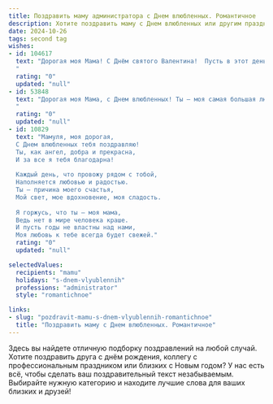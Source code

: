 ```yaml
---
title: Поздравить маму администратора с Днем влюбленных. Романтичное
description: Хотите поздравить маму с Днем влюбленных или другим праздником? Наш ИИ создаст незабываемое поздравление, а вы обязательно выделитесь среди других.  
date: 2024-10-26
tags: second tag
wishes:
- id: 104617
  text: "Дорогая моя Мама! С Днём святого Валентина!  Пусть в этот день, наполненный любовью и нежностью,  твоё сердце согреется от самых тёплых чувств, как и от моей безграничной любви к тебе.  Ты — мой самый верный и преданный  администратор  моего счастья, и я бесконечно благодарна тебе за всё!  Целую крепко!
  "
  rating: "0"
  updated: "null"
- id: 53848
  text: "Дорогая моя Мама, с Днем влюбленных! Ты – моя самая большая любовь, моя самая верная поддержка. Спасибо за все, что ты делаешь для меня. Пусть этот день будет наполнен нежностью, счастьем и романтикой!
  "
  rating: "0"
  updated: "null"
- id: 10829
  text: "Мамуля, моя дорогая,
  С Днем влюбленных тебя поздравляю!
  Ты, как ангел, добра и прекрасна,
  И за все я тебя благодарна!
  
  Каждый день, что провожу рядом с тобой,
  Наполняется любовью и радостью.
  Ты – причина моего счастья,
  Мой свет, мое вдохновение, моя сладость.
  
  Я горжусь, что ты – моя мама,
  Ведь нет в мире человека краше.
  И пусть годы не властны над нами,
  Моя любовь к тебе всегда будет свежей."
  rating: "0"
  updated: "null"

selectedValues:
  recipients: "mamu"
  holidays: "s-dnem-vlyublennih"
  professions: "administrator"
  style: "romantichnoe"

links:
- slug: "pozdravit-mamu-s-dnem-vlyublennih-romantichnoe"
  title: "Поздравить маму с Днем влюбленных. Романтичное"
---
```


Здесь вы найдете отличную подборку поздравлений на любой случай.
Хотите поздравить друга с днём рождения, коллегу с профессиональным праздником или близких с Новым годом? У нас есть всё, чтобы сделать ваш поздравительный текст незабываемым. Выбирайте нужную категорию и находите лучшие слова для ваших близких и друзей!
